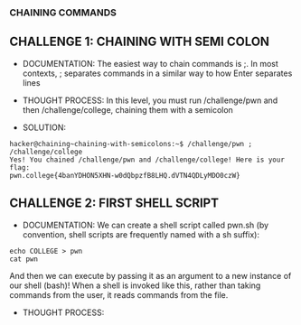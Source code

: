 ### CHAINING COMMANDS

## CHALLENGE 1: CHAINING WITH SEMI COLON

- DOCUMENTATION:
The easiest way to chain commands is ;. In most contexts, ; separates commands in a similar way to how Enter separates lines

- THOUGHT PROCESS:
In this level, you must run /challenge/pwn and then /challenge/college, chaining them with a semicolon

- SOLUTION:
```
hacker@chaining~chaining-with-semicolons:~$ /challenge/pwn ; /challenge/college
Yes! You chained /challenge/pwn and /challenge/college! Here is your flag:
pwn.college{4banYDHON5XHN-w0dQbpzfB8LHQ.dVTN4QDLyMDO0czW}
```

## CHALLENGE 2: FIRST SHELL SCRIPT

- DOCUMENTATION:
We can create a shell script called pwn.sh (by convention, shell scripts are frequently named with a sh suffix):
```
echo COLLEGE > pwn
cat pwn
```
And then we can execute by passing it as an argument to a new instance of our shell (bash)! When a shell is invoked like this, rather than taking commands from the user, it reads commands from the file.

- THOUGHT PROCESS:
